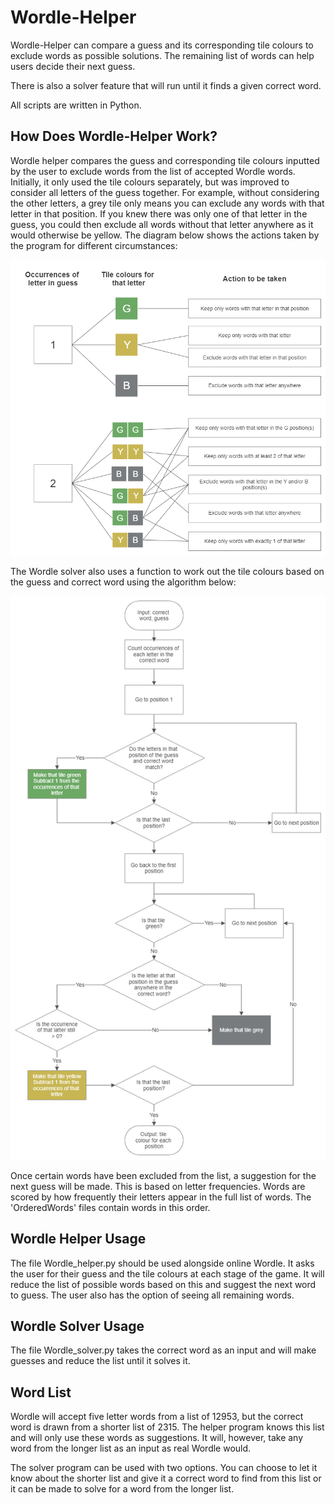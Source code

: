 # Wordle-Helper

Wordle-Helper can compare a guess and its corresponding tile colours to exclude words as possible solutions. The remaining list of words can help users decide their next guess.

There is also a solver feature that will run until it finds a given correct word.

All scripts are written in Python.

## How Does Wordle-Helper Work?

Wordle helper compares the guess and corresponding tile colours inputted by the user to exclude words from the list of accepted Wordle words. Initially, it only used the tile colours separately, but was improved to consider all letters of the guess together. For example, without considering the other letters, a grey tile only means you can exclude any words with that letter in that position. If you knew there was only one of that letter in the guess, you could then exclude all words without that letter anywhere as it would otherwise be yellow. The diagram below shows the actions taken by the program for different circumstances:

![Reduce Flowchart](Excluding_words.png)

The Wordle solver also uses a function to work out the tile colours based on the guess and correct word using the algorithm below:

![Tile Flowchart](Tile_colours.png)

Once certain words have been excluded from the list, a suggestion for the next guess will be made. This is based on letter frequencies. Words are scored by how frequently their letters appear in the full list of words. The 'OrderedWords' files contain words in this order.

## Wordle Helper Usage

The file Wordle_helper.py should be used alongside online Wordle. It asks the user for their guess and the tile colours at each stage of the game.
It will reduce the list of possible words based on this and suggest the next word to guess. The user also has the option of seeing all remaining words.

## Wordle Solver Usage

The file Wordle_solver.py takes the correct word as an input and will make guesses and reduce the list until it solves it.

## Word List

Wordle will accept five letter words from a list of 12953, but the correct word is drawn from a shorter list of 2315. The helper program knows this list and will only use these words as suggestions. It will, however, take any word from the longer list as an input as real Wordle would.

The solver program can be used with two options. You can choose to let it know about the shorter list and give it a correct word to find from this list or it can be made to solve for a word from the longer list.


